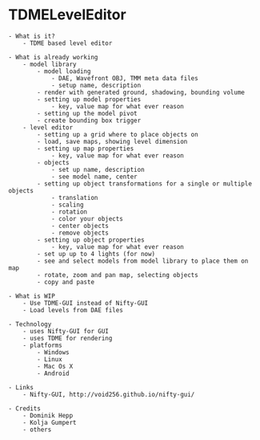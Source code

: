 TDMELevelEditor
===============

    - What is it?
        - TDME based level editor 

    - What is already working
    	- model library
        	- model loading
        		- DAE, Wavefront OBJ, TMM meta data files
	        	- setup name, description
    		- render with generated ground, shadowing, bounding volume
        	- setting up model properties
        		- key, value map for what ever reason
    		- setting up the model pivot
    		- create bounding box trigger
    	- level editor
			- setting up a grid where to place objects on
			- load, save maps, showing level dimension
			- setting up map properties
				- key, value map for what ever reason
			- objects
			 	- set up name, description
			 	- see model name, center
		 	- setting up object transformations for a single or multiple objects
		 		- translation
		 		- scaling
		 		- rotation
		 		- color your objects
		 		- center objects
		 		- remove objects
	 		- setting up object properties
	 			- key, value map for what ever reason
			- set up up to 4 lights (for now)
			- see and select models from model library to place them on map
			- rotate, zoom and pan map, selecting objects
			- copy and paste

    - What is WIP
        - Use TDME-GUI instead of Nifty-GUI
        - Load levels from DAE files

    - Technology
    	- uses Nifty-GUI for GUI
        - uses TDME for rendering
        - platforms
            - Windows
            - Linux
            - Mac Os X
            - Android

    - Links
		- Nifty-GUI, http://void256.github.io/nifty-gui/

    - Credits
        - Dominik Hepp
        - Kolja Gumpert
        - others
